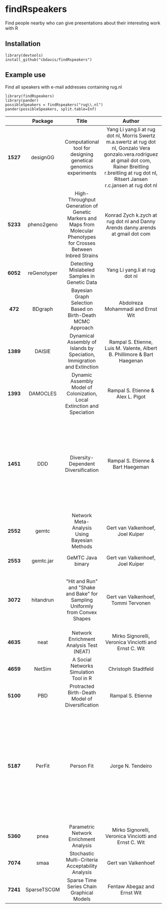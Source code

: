 # findRspeakers
Find people nearby who can give presentations about their interesting work with R

## Installation
```
library(devtools)
install_github("cbdavis/findRspeakers")
```

## Example use
Find all speakers with e-mail addresses containing rug.nl
```
library(findRspeakers)
library(pander)
possibleSpeakers = findRspeakers("rug\\.nl")
pander(possibleSpeakers, split.table=Inf)
```


<table style="width:100%;">
<colgroup>
<col width="4%" />
<col width="4%" />
<col width="12%" />
<col width="14%" />
<col width="12%" />
<col width="15%" />
<col width="4%" />
<col width="26%" />
<col width="4%" />
</colgroup>
<thead>
<tr class="header">
<th align="center"> </th>
<th align="center">Package</th>
<th align="center">Title</th>
<th align="center">Author</th>
<th align="center">Maintainer</th>
<th align="center">Description</th>
<th align="center">Version</th>
<th align="center">URL</th>
<th align="center">Published</th>
</tr>
</thead>
<tbody>
<tr class="odd">
<td align="center"><strong>1527</strong></td>
<td align="center">designGG</td>
<td align="center">Computational tool for designing genetical genomics experiments</td>
<td align="center">Yang Li <script type="text/javascript">
<!--
h='&#114;&#x75;&#x67;&#46;&#110;&#108;';a='&#64;';n='&#x79;&#x61;&#110;&#x67;&#46;&#108;&#x69;';e=n+a+h;
document.write('<a h'+'ref'+'="ma'+'ilto'+':'+e+'" clas'+'s="em' + 'ail">'+e+'<\/'+'a'+'>');
// -->
</script><noscript>&#x79;&#x61;&#110;&#x67;&#46;&#108;&#x69;&#32;&#x61;&#116;&#32;&#114;&#x75;&#x67;&#32;&#100;&#x6f;&#116;&#32;&#110;&#108;</noscript>, Morris Swertz <script type="text/javascript">
<!--
h='&#114;&#x75;&#x67;&#46;&#110;&#108;';a='&#64;';n='&#x6d;&#46;&#x61;&#46;&#x73;&#x77;&#x65;&#114;&#116;&#122;';e=n+a+h;
document.write('<a h'+'ref'+'="ma'+'ilto'+':'+e+'" clas'+'s="em' + 'ail">'+e+'<\/'+'a'+'>');
// -->
</script><noscript>&#x6d;&#46;&#x61;&#46;&#x73;&#x77;&#x65;&#114;&#116;&#122;&#32;&#x61;&#116;&#32;&#114;&#x75;&#x67;&#32;&#100;&#x6f;&#116;&#32;&#110;&#108;</noscript>, Gonzalo Vera <script type="text/javascript">
<!--
h='&#x67;&#x6d;&#x61;&#x69;&#108;&#46;&#x63;&#x6f;&#x6d;';a='&#64;';n='&#x67;&#x6f;&#110;&#122;&#x61;&#108;&#x6f;&#46;&#118;&#x65;&#114;&#x61;&#46;&#114;&#x6f;&#100;&#114;&#x69;&#x67;&#x75;&#x65;&#122;';e=n+a+h;
document.write('<a h'+'ref'+'="ma'+'ilto'+':'+e+'" clas'+'s="em' + 'ail">'+e+'<\/'+'a'+'>');
// -->
</script><noscript>&#x67;&#x6f;&#110;&#122;&#x61;&#108;&#x6f;&#46;&#118;&#x65;&#114;&#x61;&#46;&#114;&#x6f;&#100;&#114;&#x69;&#x67;&#x75;&#x65;&#122;&#32;&#x61;&#116;&#32;&#x67;&#x6d;&#x61;&#x69;&#108;&#32;&#100;&#x6f;&#116;&#32;&#x63;&#x6f;&#x6d;</noscript>, Rainer Breitling <script type="text/javascript">
<!--
h='&#114;&#x75;&#x67;&#46;&#110;&#108;';a='&#64;';n='&#114;&#46;&#98;&#114;&#x65;&#x69;&#116;&#108;&#x69;&#110;&#x67;';e=n+a+h;
document.write('<a h'+'ref'+'="ma'+'ilto'+':'+e+'" clas'+'s="em' + 'ail">'+e+'<\/'+'a'+'>');
// -->
</script><noscript>&#114;&#46;&#98;&#114;&#x65;&#x69;&#116;&#108;&#x69;&#110;&#x67;&#32;&#x61;&#116;&#32;&#114;&#x75;&#x67;&#32;&#100;&#x6f;&#116;&#32;&#110;&#108;</noscript>, Ritsert Jansen <script type="text/javascript">
<!--
h='&#114;&#x75;&#x67;&#46;&#110;&#108;';a='&#64;';n='&#114;&#46;&#x63;&#46;&#106;&#x61;&#110;&#x73;&#x65;&#110;';e=n+a+h;
document.write('<a h'+'ref'+'="ma'+'ilto'+':'+e+'" clas'+'s="em' + 'ail">'+e+'<\/'+'a'+'>');
// -->
</script><noscript>&#114;&#46;&#x63;&#46;&#106;&#x61;&#110;&#x73;&#x65;&#110;&#32;&#x61;&#116;&#32;&#114;&#x75;&#x67;&#32;&#100;&#x6f;&#116;&#32;&#110;&#108;</noscript></td>
<td align="center">Yang Li <script type="text/javascript">
<!--
h='&#114;&#x75;&#x67;&#46;&#110;&#108;';a='&#64;';n='&#x79;&#x61;&#110;&#x67;&#46;&#108;&#x69;';e=n+a+h;
document.write('<a h'+'ref'+'="ma'+'ilto'+':'+e+'" clas'+'s="em' + 'ail">'+e+'<\/'+'a'+'>');
// -->
</script><noscript>&#x79;&#x61;&#110;&#x67;&#46;&#108;&#x69;&#32;&#x61;&#116;&#32;&#114;&#x75;&#x67;&#32;&#100;&#x6f;&#116;&#32;&#110;&#108;</noscript></td>
<td align="center">The package provides R scripts for designing genetical genomics experiments.</td>
<td align="center">1.1</td>
<td align="center"><a href="http://www.rug.nl/research/bioinformatics/" class="uri">http://www.rug.nl/research/bioinformatics/</a></td>
<td align="center">2013-02-19</td>
</tr>
<tr class="even">
<td align="center"><strong>5233</strong></td>
<td align="center">pheno2geno</td>
<td align="center">High-Throughput Generation of Genetic Markers and Maps from Molecular Phenotypes for Crosses Between Inbred Strains</td>
<td align="center">Konrad Zych <script type="text/javascript">
<!--
h='&#114;&#x75;&#x67;&#46;&#110;&#108;';a='&#64;';n='&#x6b;&#46;&#122;&#x79;&#x63;&#104;';e=n+a+h;
document.write('<a h'+'ref'+'="ma'+'ilto'+':'+e+'" clas'+'s="em' + 'ail">'+e+'<\/'+'a'+'>');
// -->
</script><noscript>&#x6b;&#46;&#122;&#x79;&#x63;&#104;&#32;&#x61;&#116;&#32;&#114;&#x75;&#x67;&#32;&#100;&#x6f;&#116;&#32;&#110;&#108;</noscript> and Danny Arends <script type="text/javascript">
<!--
h='&#x67;&#x6d;&#x61;&#x69;&#108;&#46;&#x63;&#x6f;&#x6d;';a='&#64;';n='&#100;&#x61;&#110;&#110;&#x79;&#46;&#x61;&#114;&#x65;&#110;&#100;&#x73;';e=n+a+h;
document.write('<a h'+'ref'+'="ma'+'ilto'+':'+e+'" clas'+'s="em' + 'ail">'+e+'<\/'+'a'+'>');
// -->
</script><noscript>&#100;&#x61;&#110;&#110;&#x79;&#46;&#x61;&#114;&#x65;&#110;&#100;&#x73;&#32;&#x61;&#116;&#32;&#x67;&#x6d;&#x61;&#x69;&#108;&#32;&#100;&#x6f;&#116;&#32;&#x63;&#x6f;&#x6d;</noscript></td>
<td align="center">Konrad Zych <script type="text/javascript">
<!--
h='&#114;&#x75;&#x67;&#46;&#110;&#108;';a='&#64;';n='&#x6b;&#46;&#122;&#x79;&#x63;&#104;';e=n+a+h;
document.write('<a h'+'ref'+'="ma'+'ilto'+':'+e+'" clas'+'s="em' + 'ail">'+e+'<\/'+'a'+'>');
// -->
</script><noscript>&#x6b;&#46;&#122;&#x79;&#x63;&#104;&#32;&#x61;&#116;&#32;&#114;&#x75;&#x67;&#32;&#100;&#x6f;&#116;&#32;&#110;&#108;</noscript></td>
<td align="center">High-throughput generation of genetic markers from molecular phenotypes for crosses between inbred strains. These markers can be use to saturate existing genetic map or creating a new one.</td>
<td align="center">1.3.1</td>
<td align="center">NA</td>
<td align="center">2015-03-25</td>
</tr>
<tr class="odd">
<td align="center"><strong>6052</strong></td>
<td align="center">reGenotyper</td>
<td align="center">Detecting Mislabeled Samples in Genetic Data</td>
<td align="center">Yang Li <script type="text/javascript">
<!--
h='&#114;&#x75;&#x67;&#46;&#110;&#108;';a='&#64;';n='&#x79;&#x61;&#110;&#x67;&#46;&#108;&#x69;';e=n+a+h;
document.write('<a h'+'ref'+'="ma'+'ilto'+':'+e+'" clas'+'s="em' + 'ail">'+e+'<\/'+'a'+'>');
// -->
</script><noscript>&#x79;&#x61;&#110;&#x67;&#46;&#108;&#x69;&#32;&#x61;&#116;&#32;&#114;&#x75;&#x67;&#32;&#100;&#x6f;&#116;&#32;&#110;&#108;</noscript></td>
<td align="center">Yang Li <script type="text/javascript">
<!--
h='&#114;&#x75;&#x67;&#46;&#110;&#108;';a='&#64;';n='&#x79;&#x61;&#110;&#x67;&#46;&#108;&#x69;';e=n+a+h;
document.write('<a h'+'ref'+'="ma'+'ilto'+':'+e+'" clas'+'s="em' + 'ail">'+e+'<\/'+'a'+'>');
// -->
</script><noscript>&#x79;&#x61;&#110;&#x67;&#46;&#108;&#x69;&#32;&#x61;&#116;&#32;&#114;&#x75;&#x67;&#32;&#100;&#x6f;&#116;&#32;&#110;&#108;</noscript></td>
<td align="center">Detecting mislabeled samples in genetic data.</td>
<td align="center">1.2.0</td>
<td align="center">NA</td>
<td align="center">2015-05-05</td>
</tr>
<tr class="even">
<td align="center"><strong>472</strong></td>
<td align="center">BDgraph</td>
<td align="center">Bayesian Graph Selection Based on Birth-Death MCMC Approach</td>
<td align="center">Abdolreza Mohammadi and Ernst Wit</td>
<td align="center">Abdolreza Mohammadi <script type="text/javascript">
<!--
h='&#114;&#x75;&#x67;&#46;&#110;&#108;';a='&#64;';n='&#x61;&#46;&#x6d;&#x6f;&#104;&#x61;&#x6d;&#x6d;&#x61;&#100;&#x69;';e=n+a+h;
document.write('<a h'+'ref'+'="ma'+'ilto'+':'+e+'" clas'+'s="em' + 'ail">'+e+'<\/'+'a'+'>');
// -->
</script><noscript>&#x61;&#46;&#x6d;&#x6f;&#104;&#x61;&#x6d;&#x6d;&#x61;&#100;&#x69;&#32;&#x61;&#116;&#32;&#114;&#x75;&#x67;&#32;&#100;&#x6f;&#116;&#32;&#110;&#108;</noscript></td>
<td align="center">Provides statistical tools for Bayesian structure learning in undirected graphical models with both continuous and discrete variables.</td>
<td align="center">2.27</td>
<td align="center"><a href="https://www.tilburguniversity.edu/webwijs/show/a.mohammadi.htm" class="uri">https://www.tilburguniversity.edu/webwijs/show/a.mohammadi.htm</a></td>
<td align="center">2016-04-22</td>
</tr>
<tr class="odd">
<td align="center"><strong>1389</strong></td>
<td align="center">DAISIE</td>
<td align="center">Dynamical Assembly of Islands by Speciation, Immigration and Extinction</td>
<td align="center">Rampal S. Etienne, Luis M. Valente, Albert B. Phillimore &amp; Bart Haegenan</td>
<td align="center">Rampal S. Etienne <script type="text/javascript">
<!--
h='&#114;&#x75;&#x67;&#46;&#110;&#108;';a='&#64;';n='&#114;&#46;&#x73;&#46;&#x65;&#116;&#x69;&#x65;&#110;&#110;&#x65;';e=n+a+h;
document.write('<a h'+'ref'+'="ma'+'ilto'+':'+e+'" clas'+'s="em' + 'ail">'+e+'<\/'+'a'+'>');
// -->
</script><noscript>&#114;&#46;&#x73;&#46;&#x65;&#116;&#x69;&#x65;&#110;&#110;&#x65;&#32;&#x61;&#116;&#32;&#114;&#x75;&#x67;&#32;&#100;&#x6f;&#116;&#32;&#110;&#108;</noscript></td>
<td align="center">Simulates and computes the (maximum) likelihood of a dynamical model of island biota assembly through speciation, immigration and extinction. See Valente et al. 2015. Ecology Letters 18: 844-852.</td>
<td align="center">1.0.2</td>
<td align="center">NA</td>
<td align="center">2015-09-29</td>
</tr>
<tr class="even">
<td align="center"><strong>1393</strong></td>
<td align="center">DAMOCLES</td>
<td align="center">Dynamic Assembly Model of Colonization, Local Extinction and Speciation</td>
<td align="center">Rampal S. Etienne &amp; Alex L. Pigot</td>
<td align="center">Rampal S. Etienne <script type="text/javascript">
<!--
h='&#114;&#x75;&#x67;&#46;&#110;&#108;';a='&#64;';n='&#114;&#46;&#x73;&#46;&#x65;&#116;&#x69;&#x65;&#110;&#110;&#x65;';e=n+a+h;
document.write('<a h'+'ref'+'="ma'+'ilto'+':'+e+'" clas'+'s="em' + 'ail">'+e+'<\/'+'a'+'>');
// -->
</script><noscript>&#114;&#46;&#x73;&#46;&#x65;&#116;&#x69;&#x65;&#110;&#110;&#x65;&#32;&#x61;&#116;&#32;&#114;&#x75;&#x67;&#32;&#100;&#x6f;&#116;&#32;&#110;&#108;</noscript></td>
<td align="center">Simulates and computes (maximum) likelihood of a dynamical model of community assembly that takes into account phylogenetic history.</td>
<td align="center">1.1</td>
<td align="center">NA</td>
<td align="center">2015-03-05</td>
</tr>
<tr class="odd">
<td align="center"><strong>1451</strong></td>
<td align="center">DDD</td>
<td align="center">Diversity-Dependent Diversification</td>
<td align="center">Rampal S. Etienne &amp; Bart Haegeman</td>
<td align="center">Rampal S. Etienne <script type="text/javascript">
<!--
h='&#114;&#x75;&#x67;&#46;&#110;&#108;';a='&#64;';n='&#114;&#46;&#x73;&#46;&#x65;&#116;&#x69;&#x65;&#110;&#110;&#x65;';e=n+a+h;
document.write('<a h'+'ref'+'="ma'+'ilto'+':'+e+'" clas'+'s="em' + 'ail">'+e+'<\/'+'a'+'>');
// -->
</script><noscript>&#114;&#46;&#x73;&#46;&#x65;&#116;&#x69;&#x65;&#110;&#110;&#x65;&#32;&#x61;&#116;&#32;&#114;&#x75;&#x67;&#32;&#100;&#x6f;&#116;&#32;&#110;&#108;</noscript></td>
<td align="center">Implements maximum likelihood methods based on the diversity-dependent birth-death process to test whether speciation or extinction are diversity-dependent. See Etienne et al. 2012, Proc. Roy. Soc. B 279: 1300-1309, <a href="DOI:10.1098/rspb.2011.1439" class="uri">DOI:10.1098/rspb.2011.1439</a>. Also implements maximum likelihood methods to detect various types of key innovations in the light of diversity-dependence. See Etienne &amp; Haegeman 2012, Am. Nat. 180: E75-E89, <a href="DOI:10.1086/667574" class="uri">DOI:10.1086/667574</a>. Finally, DDD contains a function to simulate the diversity-dependent process.</td>
<td align="center">3.2</td>
<td align="center">NA</td>
<td align="center">2016-02-09</td>
</tr>
<tr class="even">
<td align="center"><strong>2552</strong></td>
<td align="center">gemtc</td>
<td align="center">Network Meta-Analysis Using Bayesian Methods</td>
<td align="center">Gert van Valkenhoef, Joel Kuiper</td>
<td align="center">Gert van Valkenhoef <script type="text/javascript">
<!--
h='&#114;&#x75;&#x67;&#46;&#110;&#108;';a='&#64;';n='&#x67;&#46;&#104;&#46;&#x6d;&#46;&#118;&#x61;&#110;&#46;&#118;&#x61;&#108;&#x6b;&#x65;&#110;&#104;&#x6f;&#x65;&#102;';e=n+a+h;
document.write('<a h'+'ref'+'="ma'+'ilto'+':'+e+'" clas'+'s="em' + 'ail">'+e+'<\/'+'a'+'>');
// -->
</script><noscript>&#x67;&#46;&#104;&#46;&#x6d;&#46;&#118;&#x61;&#110;&#46;&#118;&#x61;&#108;&#x6b;&#x65;&#110;&#104;&#x6f;&#x65;&#102;&#32;&#x61;&#116;&#32;&#114;&#x75;&#x67;&#32;&#100;&#x6f;&#116;&#32;&#110;&#108;</noscript></td>
<td align="center">Network meta-analyses (mixed treatment comparisons) in the Bayesian framework using JAGS. Includes methods to assess heterogeneity and inconsistency, and a number of standard visualizations.</td>
<td align="center">0.8</td>
<td align="center"><a href="http://github.com/gertvv/gemtc" class="uri">http://github.com/gertvv/gemtc</a></td>
<td align="center">2016-03-01</td>
</tr>
<tr class="odd">
<td align="center"><strong>2553</strong></td>
<td align="center">gemtc.jar</td>
<td align="center">GeMTC Java binary</td>
<td align="center">Gert van Valkenhoef, Joel Kuiper</td>
<td align="center">Gert van Valkenhoef <script type="text/javascript">
<!--
h='&#114;&#x75;&#x67;&#46;&#110;&#108;';a='&#64;';n='&#x67;&#46;&#104;&#46;&#x6d;&#46;&#118;&#x61;&#110;&#46;&#118;&#x61;&#108;&#x6b;&#x65;&#110;&#104;&#x6f;&#x65;&#102;';e=n+a+h;
document.write('<a h'+'ref'+'="ma'+'ilto'+':'+e+'" clas'+'s="em' + 'ail">'+e+'<\/'+'a'+'>');
// -->
</script><noscript>&#x67;&#46;&#104;&#46;&#x6d;&#46;&#118;&#x61;&#110;&#46;&#118;&#x61;&#108;&#x6b;&#x65;&#110;&#104;&#x6f;&#x65;&#102;&#32;&#x61;&#116;&#32;&#114;&#x75;&#x67;&#32;&#100;&#x6f;&#116;&#32;&#110;&#108;</noscript></td>
<td align="center">An R package providing the Java JAR for the gemtc package</td>
<td align="center">0.14.3</td>
<td align="center">NA</td>
<td align="center">2013-01-21</td>
</tr>
<tr class="even">
<td align="center"><strong>3072</strong></td>
<td align="center">hitandrun</td>
<td align="center">&quot;Hit and Run&quot; and &quot;Shake and Bake&quot; for Sampling Uniformly from Convex Shapes</td>
<td align="center">Gert van Valkenhoef, Tommi Tervonen</td>
<td align="center">Gert van Valkenhoef <script type="text/javascript">
<!--
h='&#114;&#x75;&#x67;&#46;&#110;&#108;';a='&#64;';n='&#x67;&#46;&#104;&#46;&#x6d;&#46;&#118;&#x61;&#110;&#46;&#118;&#x61;&#108;&#x6b;&#x65;&#110;&#104;&#x6f;&#x65;&#102;';e=n+a+h;
document.write('<a h'+'ref'+'="ma'+'ilto'+':'+e+'" clas'+'s="em' + 'ail">'+e+'<\/'+'a'+'>');
// -->
</script><noscript>&#x67;&#46;&#104;&#46;&#x6d;&#46;&#118;&#x61;&#110;&#46;&#118;&#x61;&#108;&#x6b;&#x65;&#110;&#104;&#x6f;&#x65;&#102;&#32;&#x61;&#116;&#32;&#114;&#x75;&#x67;&#32;&#100;&#x6f;&#116;&#32;&#110;&#108;</noscript></td>
<td align="center">The &quot;Hit and Run&quot; Markov Chain Monte Carlo method for sampling uniformly from convex shapes defined by linear constraints, and the &quot;Shake and Bake&quot; method for sampling from the boundary of such shapes. Includes specialized functions for sampling normalized weights with arbitrary linear constraints.</td>
<td align="center">0.5-2</td>
<td align="center"><a href="http://github.com/gertvv/hitandrun" class="uri">http://github.com/gertvv/hitandrun</a></td>
<td align="center">2015-07-10</td>
</tr>
<tr class="odd">
<td align="center"><strong>4635</strong></td>
<td align="center">neat</td>
<td align="center">Network Enrichment Analysis Test (NEAT)</td>
<td align="center">Mirko Signorelli, Veronica Vinciotti and Ernst C. Wit</td>
<td align="center">Mirko Signorelli <script type="text/javascript">
<!--
h='&#114;&#x75;&#x67;&#46;&#110;&#108;';a='&#64;';n='&#x6d;&#46;&#x73;&#x69;&#x67;&#110;&#x6f;&#114;&#x65;&#108;&#108;&#x69;';e=n+a+h;
document.write('<a h'+'ref'+'="ma'+'ilto'+':'+e+'" clas'+'s="em' + 'ail">'+e+'<\/'+'a'+'>');
// -->
</script><noscript>&#x6d;&#46;&#x73;&#x69;&#x67;&#110;&#x6f;&#114;&#x65;&#108;&#108;&#x69;&#32;&#x61;&#116;&#32;&#114;&#x75;&#x67;&#32;&#100;&#x6f;&#116;&#32;&#110;&#108;</noscript></td>
<td align="center">Includes functions and examples to compute NEAT, a network-based test for gene enrichment analysis.</td>
<td align="center">0.0</td>
<td align="center">NA</td>
<td align="center">2016-04-21</td>
</tr>
<tr class="even">
<td align="center"><strong>4659</strong></td>
<td align="center">NetSim</td>
<td align="center">A Social Networks Simulation Tool in R</td>
<td align="center">Christoph Stadtfeld</td>
<td align="center">Christoph Stadtfeld <script type="text/javascript">
<!--
h='&#114;&#x75;&#x67;&#46;&#110;&#108;';a='&#64;';n='&#x63;&#46;&#x73;&#116;&#x61;&#100;&#116;&#102;&#x65;&#108;&#100;';e=n+a+h;
document.write('<a h'+'ref'+'="ma'+'ilto'+':'+e+'" clas'+'s="em' + 'ail">'+e+'<\/'+'a'+'>');
// -->
</script><noscript>&#x63;&#46;&#x73;&#116;&#x61;&#100;&#116;&#102;&#x65;&#108;&#100;&#32;&#x61;&#116;&#32;&#114;&#x75;&#x67;&#32;&#100;&#x6f;&#116;&#32;&#110;&#108;</noscript></td>
<td align="center">NetSim allows to combine and simulate a variety of micro-models to research their impact on the macro-features of social networks.</td>
<td align="center">0.9</td>
<td align="center">NA</td>
<td align="center">2013-12-15</td>
</tr>
<tr class="odd">
<td align="center"><strong>5100</strong></td>
<td align="center">PBD</td>
<td align="center">Protracted Birth-Death Model of Diversification</td>
<td align="center">Rampal S. Etienne</td>
<td align="center">Rampal S. Etienne <script type="text/javascript">
<!--
h='&#114;&#x75;&#x67;&#46;&#110;&#108;';a='&#64;';n='&#114;&#46;&#x73;&#46;&#x65;&#116;&#x69;&#x65;&#110;&#110;&#x65;';e=n+a+h;
document.write('<a h'+'ref'+'="ma'+'ilto'+':'+e+'" clas'+'s="em' + 'ail">'+e+'<\/'+'a'+'>');
// -->
</script><noscript>&#114;&#46;&#x73;&#46;&#x65;&#116;&#x69;&#x65;&#110;&#110;&#x65;&#32;&#x61;&#116;&#32;&#114;&#x75;&#x67;&#32;&#100;&#x6f;&#116;&#32;&#110;&#108;</noscript></td>
<td align="center">Conducts maximum likelihood analysis and simulation of the protracted speciation model.</td>
<td align="center">1.2</td>
<td align="center">NA</td>
<td align="center">2016-03-04</td>
</tr>
<tr class="even">
<td align="center"><strong>5187</strong></td>
<td align="center">PerFit</td>
<td align="center">Person Fit</td>
<td align="center">Jorge N. Tendeiro</td>
<td align="center">Jorge N. Tendeiro <script type="text/javascript">
<!--
h='&#114;&#x75;&#x67;&#46;&#110;&#108;';a='&#64;';n='&#106;&#46;&#110;&#46;&#116;&#x65;&#110;&#100;&#x65;&#x69;&#114;&#x6f;';e=n+a+h;
document.write('<a h'+'ref'+'="ma'+'ilto'+':'+e+'" clas'+'s="em' + 'ail">'+e+'<\/'+'a'+'>');
// -->
</script><noscript>&#106;&#46;&#110;&#46;&#116;&#x65;&#110;&#100;&#x65;&#x69;&#114;&#x6f;&#32;&#x61;&#116;&#32;&#114;&#x75;&#x67;&#32;&#100;&#x6f;&#116;&#32;&#110;&#108;</noscript></td>
<td align="center">Several person-fit statistics (PFSs) are offered. These statistics allow assessing whether individual response patterns to tests or questionnaires are (im)plausible given the other respondents in the sample or given a specified item response theory model. Some PFSs apply to dichotomous data, such as the likelihood-based PFSs (lz, lz*) and the group-based PFSs (personal biserial correlation, caution index, (normed) number of Guttman errors, agreement/disagreement/dependability statistics, U3, ZU3, NCI, Ht). PFSs suitable to polytomous data include extensions of lz, U3, and (normed) number of Guttman errors.</td>
<td align="center">1.4</td>
<td align="center">NA</td>
<td align="center">2015-07-20</td>
</tr>
<tr class="odd">
<td align="center"><strong>5360</strong></td>
<td align="center">pnea</td>
<td align="center">Parametric Network Enrichment Analysis</td>
<td align="center">Mirko Signorelli, Veronica Vinciotti and Ernst C. Wit</td>
<td align="center">Mirko Signorelli <script type="text/javascript">
<!--
h='&#114;&#x75;&#x67;&#46;&#110;&#108;';a='&#64;';n='&#x6d;&#46;&#x73;&#x69;&#x67;&#110;&#x6f;&#114;&#x65;&#108;&#108;&#x69;';e=n+a+h;
document.write('<a h'+'ref'+'="ma'+'ilto'+':'+e+'" clas'+'s="em' + 'ail">'+e+'<\/'+'a'+'>');
// -->
</script><noscript>&#x6d;&#46;&#x73;&#x69;&#x67;&#110;&#x6f;&#114;&#x65;&#108;&#108;&#x69;&#32;&#x61;&#116;&#32;&#114;&#x75;&#x67;&#32;&#100;&#x6f;&#116;&#32;&#110;&#108;</noscript></td>
<td align="center">Includes functions and examples to compute Parametric Network Enrichment Analysis.</td>
<td align="center">1.2.4</td>
<td align="center">NA</td>
<td align="center">2016-01-12</td>
</tr>
<tr class="even">
<td align="center"><strong>7074</strong></td>
<td align="center">smaa</td>
<td align="center">Stochastic Multi-Criteria Acceptability Analysis</td>
<td align="center">Gert van Valkenhoef</td>
<td align="center">Gert van Valkenhoef <script type="text/javascript">
<!--
h='&#114;&#x75;&#x67;&#46;&#110;&#108;';a='&#64;';n='&#x67;&#46;&#104;&#46;&#x6d;&#46;&#118;&#x61;&#110;&#46;&#118;&#x61;&#108;&#x6b;&#x65;&#110;&#104;&#x6f;&#x65;&#102;';e=n+a+h;
document.write('<a h'+'ref'+'="ma'+'ilto'+':'+e+'" clas'+'s="em' + 'ail">'+e+'<\/'+'a'+'>');
// -->
</script><noscript>&#x67;&#46;&#104;&#46;&#x6d;&#46;&#118;&#x61;&#110;&#46;&#118;&#x61;&#108;&#x6b;&#x65;&#110;&#104;&#x6f;&#x65;&#102;&#32;&#x61;&#116;&#32;&#114;&#x75;&#x67;&#32;&#100;&#x6f;&#116;&#32;&#110;&#108;</noscript></td>
<td align="center">Implementation of the Stochastic Multi-Criteria Acceptability Analysis (SMAA) family of Multiple Criteria Decision Analysis (MCDA) methods.</td>
<td align="center">0.2-4</td>
<td align="center"><a href="http://github.com/gertvv/rsmaa" class="uri">http://github.com/gertvv/rsmaa</a></td>
<td align="center">2015-07-10</td>
</tr>
<tr class="odd">
<td align="center"><strong>7241</strong></td>
<td align="center">SparseTSCGM</td>
<td align="center">Sparse Time Series Chain Graphical Models</td>
<td align="center">Fentaw Abegaz and Ernst Wit</td>
<td align="center">Fentaw Abegaz <script type="text/javascript">
<!--
h='&#114;&#x75;&#x67;&#46;&#110;&#108;';a='&#64;';n='&#102;&#46;&#x61;&#98;&#x65;&#x67;&#x61;&#122;&#46;&#x79;&#x61;&#122;&#x65;&#x77;';e=n+a+h;
document.write('<a h'+'ref'+'="ma'+'ilto'+':'+e+'" clas'+'s="em' + 'ail">'+e+'<\/'+'a'+'>');
// -->
</script><noscript>&#102;&#46;&#x61;&#98;&#x65;&#x67;&#x61;&#122;&#46;&#x79;&#x61;&#122;&#x65;&#x77;&#32;&#x61;&#116;&#32;&#114;&#x75;&#x67;&#32;&#100;&#x6f;&#116;&#32;&#110;&#108;</noscript></td>
<td align="center">Computes sparse vector autoregressive coefficients and precision matrices for time series chain graphical models.</td>
<td align="center">2.2</td>
<td align="center">NA</td>
<td align="center">2015-07-16</td>
</tr>
</tbody>
</table>
